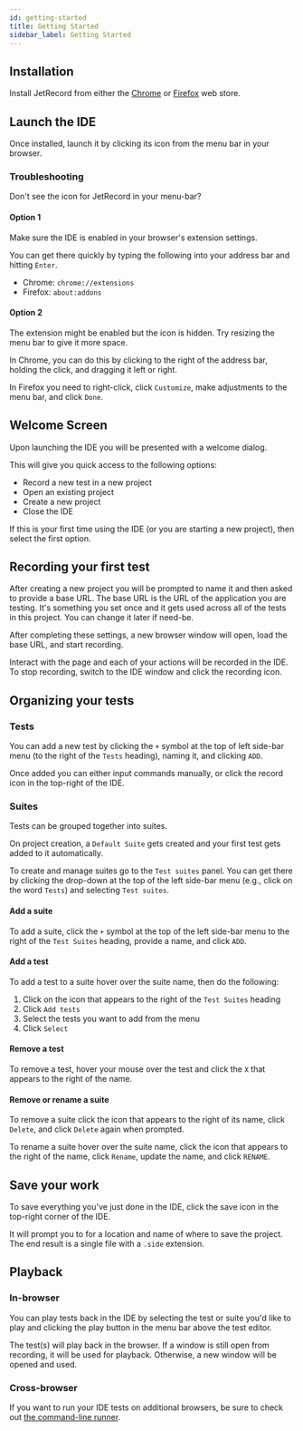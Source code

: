 ```yaml
---
id: getting-started
title: Getting Started
sidebar_label: Getting Started
---
```


## Installation

Install JetRecord from either the <a href="https://chrome.google.com/webstore/detail/selenium-ide/mooikfkahbdckldjjndioackbalphokd" target="_blank" rel="noopener noreferrer">Chrome</a> or <a href="https://addons.mozilla.org/en-US/firefox/addon/selenium-ide/" target="_blank" rel="noopener noreferrer">Firefox</a> web store.

## Launch the IDE

Once installed, launch it by clicking its icon from the menu bar in your browser.

### Troubleshooting

Don't see the icon for JetRecord in your menu-bar?

#### Option 1

Make sure the IDE is enabled in your browser's extension settings.

You can get there quickly by typing the following into your address bar and hitting `Enter`.

- Chrome: `chrome://extensions`
- Firefox: `about:addons`

#### Option 2

The extension might be enabled but the icon is hidden. Try resizing the menu bar to give it more space.

In Chrome, you can do this by clicking to the right of the address bar, holding the click, and dragging it left or right.

In Firefox you need to right-click, click `Customize`, make adjustments to the menu bar, and click `Done`.

## Welcome Screen

Upon launching the IDE you will be presented with a welcome dialog.

This will give you quick access to the following options:

- Record a new test in a new project
- Open an existing project
- Create a new project
- Close the IDE

If this is your first time using the IDE (or you are starting a new project), then select the first option.

## Recording your first test

After creating a new project you will be prompted to name it and then asked to provide a base URL. The base URL is the URL of the application you are testing. It's something you set once and it gets used across all of the tests in this project. You can change it later if need-be.

After completing these settings, a new browser window will open, load the base URL, and start recording.

Interact with the page and each of your actions will be recorded in the IDE. To stop recording, switch to the IDE window and click the recording icon.

## Organizing your tests

### Tests

You can add a new test by clicking the `+` symbol at the top of left side-bar menu (to the right of the `Tests` heading), naming it, and clicking `ADD`.

Once added you can either input commands manually, or click the record icon in the top-right of the IDE.

### Suites

Tests can be grouped together into suites.

On project creation, a `Default Suite` gets created and your first test gets added to it automatically.

To create and manage suites go to the `Test suites` panel. You can get there by clicking the drop-down at the top of the left side-bar menu (e.g., click on the word `Tests`) and selecting `Test suites`.

#### Add a suite

To add a suite, click the `+` symbol at the top of the left side-bar menu to the right of the `Test Suites` heading, provide a name, and click `ADD`.

#### Add a test

To add a test to a suite hover over the suite name, then do the following:

1. Click on the icon that appears to the right of the `Test Suites` heading
2. Click `Add tests`
3. Select the tests you want to add from the menu
4. Click `Select`

#### Remove a test

To remove a test, hover your mouse over the test and click the `X` that appears to the right of the name.

#### Remove or rename a suite

To remove a suite click the icon that appears to the right of its name, click `Delete`, and click `Delete` again when prompted.

To rename a suite hover over the suite name, click the icon that appears to the right of the name, click `Rename`, update the name, and click `RENAME`.

## Save your work

To save everything you've just done in the IDE, click the save icon in the top-right corner of the IDE.

It will prompt you to for a location and name of where to save the project. The end result is a single file with a `.side` extension.

## Playback

### In-browser

You can play tests back in the IDE by selecting the test or suite you'd like to play and clicking the play button in the menu bar above the test editor.

The test(s) will play back in the browser. If a window is still open from recording, it will be used for playback. Otherwise, a new window will be opened and used.

### Cross-browser

If you want to run your IDE tests on additional browsers, be sure to check out [the command-line runner](command-line-runner.md).
